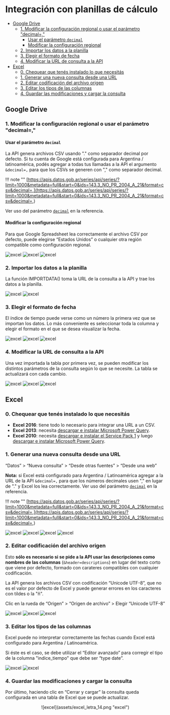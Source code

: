 # Integración con planillas de cálculo

<!-- START doctoc generated TOC please keep comment here to allow auto update -->
<!-- DON'T EDIT THIS SECTION, INSTEAD RE-RUN doctoc TO UPDATE -->
 

- [Google Drive](#google-drive)
  - [1. Modificar la configuración regional o usar el parámetro "decimal=,"](#1-modificar-la-configuracion-regional-o-usar-el-parametro-decimal)
    - [Usar el parámetro `decimal`](#usar-el-parametro-decimal)
    - [Modificar la configuración regional](#modificar-la-configuracion-regional)
  - [2. Importar los datos a la planilla](#2-importar-los-datos-a-la-planilla)
  - [3. Elegir el formato de fecha](#3-elegir-el-formato-de-fecha)
  - [4. Modificar la URL de consulta a la API](#4-modificar-la-url-de-consulta-a-la-api)
- [Excel](#excel)
  - [0. Chequear que tenés instalado lo que necesitás](#0-chequear-que-tenes-instalado-lo-que-necesitas)
  - [1. Generar una nueva consulta desde una URL](#1-generar-una-nueva-consulta-desde-una-url)
  - [2. Editar codificación del archivo origen](#2-editar-codificacion-del-archivo-origen)
  - [3. Editar los tipos de las columnas](#3-editar-los-tipos-de-las-columnas)
  - [4. Guardar las modificaciones y cargar la consulta](#4-guardar-las-modificaciones-y-cargar-la-consulta)

<!-- END doctoc generated TOC please keep comment here to allow auto update -->

## Google Drive

### 1. Modificar la configuración regional o usar el parámetro "decimal=,"

#### Usar el parámetro `decimal`

La API genera archivos CSV usando "." como separador decimal por defecto. Si tu cuenta de Google está configurada para Argentina / latinoamérica, podés agregar a todas tus llamadas a la API el argumento `&decimal=,` para que los CSVs se generen con "," como separador decimal.

!!! note ""
    [https://apis.datos.gob.ar/series/api/series/?limit=1000&metadata=full&start=0&ids=143.3_NO_PR_2004_A_21&format=csv&decimal=,](https://apis.datos.gob.ar/series/api/series/?limit=1000&metadata=full&start=0&ids=143.3_NO_PR_2004_A_21&format=csv&decimal=,)

Ver uso del parámetro [`decimal`](reference/api-reference.md#decimal) en la referencia.

#### Modificar la configuración regional

Para que Google Spreadsheet lea correctamente el archivo CSV por defecto, puede elegirse “Estados Unidos” o cualquier otra región compatible como configuración regional.

![excel](assets/google_drive_letra_1.png "google_drive")
![excel](assets/google_drive_letra_2.png "google_drive")
![excel](assets/google_drive_letra_3.png "google_drive")

### 2. Importar los datos a la planilla

La función IMPORTDATA() toma la URL de la consulta a la API y trae los datos a la planilla.

![excel](assets/google_drive_letra_4.png "google_drive")
![excel](assets/google_drive_letra_5.png "google_drive")

### 3. Elegir el formato de fecha

El índice de tiempo puede verse como un número la primera vez que se importan los datos. Lo más conveniente es seleccionar toda la columna y elegir el formato en el que se desea visualizar la fecha.

![excel](assets/google_drive_letra_6.png "google_drive")
![excel](assets/google_drive_letra_7.png "google_drive")
![excel](assets/google_drive_letra_8.png "google_drive")

### 4. Modificar la URL de consulta a la API

Una vez importada la tabla por primera vez, se pueden modificar los distintos parámetros de la consulta según lo que se necesite. La tabla se actualizará con cada cambio.

![excel](assets/google_drive_letra_9.png "google_drive")
![excel](assets/google_drive_letra_10.png "google_drive")
![excel](assets/google_drive_letra_11.png "google_drive")

## Excel

### 0. Chequear que tenés instalado lo que necesitás

* **Excel 2016**: tiene todo lo necesario para integrar una URL a un CSV.
* **Excel 2013**: necesita [descargar e instalar Microsoft Power Query](https://www.microsoft.com/es-es/download/details.aspx?id=39379).
* **Excel 2010**: necesita [descargar e instalar el Service Pack 1](https://www.microsoft.com/es-ar/download/details.aspx?id=26622) y luego [descargar e instalar Microsoft Power Query](https://www.microsoft.com/es-es/download/details.aspx?id=39379).

### 1. Generar una nueva consulta desde una URL

“Datos” > “Nueva consulta” > “Desde otras fuentes” > “Desde una web”

**Nota:** si Excel está configurado para Argentina / Latinoamérica agregar a la URL de la API `&decimal=,` para que los números decimales usen "," en lugar de "." y Excel los lea correctamente. Ver uso del parámetro [`decimal`](reference/api-reference.md#decimal) en la referencia.

!!! note ""
    [https://apis.datos.gob.ar/series/api/series/?limit=1000&metadata=full&start=0&ids=143.3_NO_PR_2004_A_21&format=csv&decimal=,](https://apis.datos.gob.ar/series/api/series/?limit=1000&metadata=full&start=0&ids=143.3_NO_PR_2004_A_21&format=csv&decimal=,)

![excel](assets/excel_letra_1.png "excel")
![excel](assets/excel_letra_2.png "excel")
![excel](assets/excel_letra_3.png "excel")
![excel](assets/excel_letra_4.png "excel")

### 2. Editar codificación del archivo origen

Esto **sólo es necesario si se pide a la API usar las descripciones como nombres de las columnas** (`&header=descriptions`) en lugar del texto corto que viene por defecto, formado con carateres compatibles con cualquier codificación.

La API genera los archivos CSV con codificación “Unicode UTF-8”, que no es el valor por defecto de Excel y puede generar errores en los caracteres con tildes o la "ñ".

Clic en la rueda de “Origen” > “Origen de archivo” > Elegir “Unicode UTF-8”

![excel](assets/excel_letra_5.png "excel")
![excel](assets/excel_letra_6.png "excel")
![excel](assets/excel_letra_7.png "excel")

### 3. Editar los tipos de las columnas

Excel puede no interpretar correctamente las fechas cuando Excel está configurado para Argentina / Latinoamérica.

Si éste es el caso, se debe utilizar el “Editor avanzado” para corregir el tipo de la columna "indice_tiempo" que debe ser “type date”.

![excel](assets/excel_letra_8.png "excel")
![excel](assets/excel_letra_9.png "excel")

### 4. Guardar las modificaciones y cargar la consulta

Por último, haciendo clic en “Cerrar y cargar” la consulta queda configurada en una tabla de Excel que se puede actualizar.

<center>![excel](assets/excel_letra_14.png "excel")</center>
